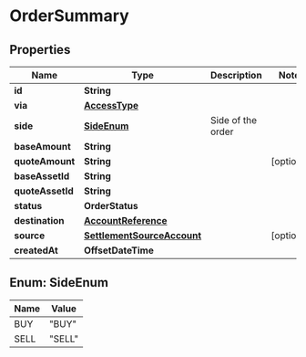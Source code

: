 

# OrderSummary


## Properties

| Name | Type | Description | Notes |
|------------ | ------------- | ------------- | -------------|
|**id** | **String** |  |  |
|**via** | [**AccessType**](AccessType.md) |  |  |
|**side** | [**SideEnum**](#SideEnum) | Side of the order |  |
|**baseAmount** | **String** |  |  |
|**quoteAmount** | **String** |  |  [optional] |
|**baseAssetId** | **String** |  |  |
|**quoteAssetId** | **String** |  |  |
|**status** | **OrderStatus** |  |  |
|**destination** | [**AccountReference**](AccountReference.md) |  |  |
|**source** | [**SettlementSourceAccount**](SettlementSourceAccount.md) |  |  [optional] |
|**createdAt** | **OffsetDateTime** |  |  |



## Enum: SideEnum

| Name | Value |
|---- | -----|
| BUY | &quot;BUY&quot; |
| SELL | &quot;SELL&quot; |



